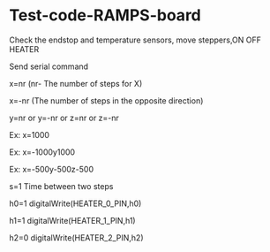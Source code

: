 # Test-code-RAMPS-board

Check the endstop and temperature sensors, move steppers,ON OFF HEATER

Send serial command

x=nr (nr- The number of steps for X)

x=-nr (The number of steps in the opposite direction)

y=nr or y=-nr or z=nr or z=-nr

Ex:    x=1000

Ex:    x=-1000y1000

Ex:    x=-500y-500z-500

s=1 Time between two steps

h0=1 digitalWrite(HEATER_0_PIN,h0)

h1=1 digitalWrite(HEATER_1_PIN,h1)

h2=0 digitalWrite(HEATER_2_PIN,h2)
